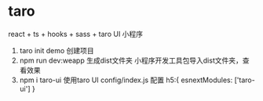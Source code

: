 # taro

react + ts + hooks + sass + taro UI    小程序

1. taro init demo
创建项目
2. npm run dev:weapp
生成dist文件夹
小程序开发工具包导入dist文件夹，查看效果
3. npm i taro-ui
使用taro UI
config/index.js 配置 h5:{ esnextModules: ['taro-ui'] }

